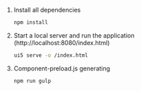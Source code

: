 1. Install all dependencies
    ```sh
    npm install
    ```

2. Start a local server and run the application (http://localhost:8080/index.html)
    ```sh
    ui5 serve -o /index.html
    ```
3. Component-preload.js generating
    ```sh
    npm run gulp
    ```   